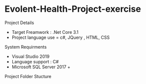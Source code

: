 # Evolent-Health-Project-exercise

Project Details
- Target Freamwork : .Net Core 3.1
- Project language use = c#, JQuery , HTML, CSS

System Requirments
- Visual Studio 2019
- Language support : C#
- Microsoft SQL Server 2017 +

Project Folder Stucture

